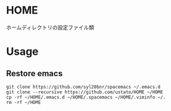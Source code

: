 # HOME
ホームディレクトリの設定ファイル類


# Usage

## Restore emacs

``` shell
git clone https://github.com/syl20bnr/spacemacs ~/.emacs.d
git clone --recursive https://github.com/ustato/HOME ~/HOME
cp -rf ~/HOME/.emacs.d ~/HOME/.spacemacs ~/HOME/.viminfo ~/.
rm -rf ~/HOME
```

